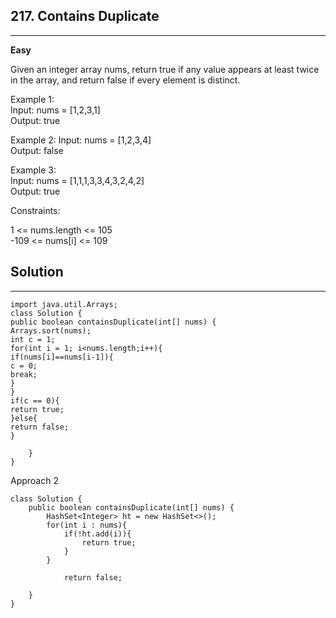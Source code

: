 ## 217. Contains Duplicate

---
**Easy**

Given an integer array nums, return true if any value appears at least twice in the array, and return false if every element is distinct.



Example 1:  
Input: nums = [1,2,3,1]  
Output: true  

Example 2:
Input: nums = [1,2,3,4]  
Output: false   

Example 3:  
Input: nums = [1,1,1,3,3,4,3,2,4,2]  
Output: true

Constraints:

1 <= nums.length <= 105  
-109 <= nums[i] <= 109

## Solution

---

```
import java.util.Arrays;
class Solution {
public boolean containsDuplicate(int[] nums) {
Arrays.sort(nums);
int c = 1;
for(int i = 1; i<nums.length;i++){
if(nums[i]==nums[i-1]){
c = 0;
break;
}         
}
if(c == 0){
return true;
}else{
return false;
}

    }
}
```

Approach 2

```
class Solution {
    public boolean containsDuplicate(int[] nums) {
        HashSet<Integer> ht = new HashSet<>();
        for(int i : nums){
            if(!ht.add(i)){
                return true;
            }
        }
        
            return false;
        
    }
}
```
